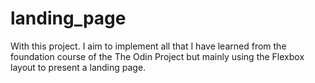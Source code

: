 # landing_page
With this project. I aim to implement all that I have learned from the foundation course of the The Odin Project but mainly using the Flexbox layout to present a landing page.